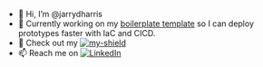 - 👋 Hi, I’m @jarrydharris
- 🌱 Currently working on my [boilerplate template][current-project] so I can deploy prototypes faster with IaC and CICD. 
- 📁 Check out my [![my-shield]][my-url]
- 📫 Reach me on [![LinkedIn][linkedin-shield]][linkedin-url]

<!---
jarrydharris/jarrydharris is a ✨ special ✨ repository because its `README.md` (this file) appears on your GitHub profile.
You can click the Preview link to take a look at your changes.
--->

<!-- MARKDOWN LINKS & IMAGES -->
[linkedin-url]: https://www.linkedin.com/in/jarryd-harris
[license-url]: https://github.com/othneildrew/Best-README-Template/blob/master/LICENSE.txt
[linkedin-shield]: https://img.shields.io/badge/-LinkedIn-black.svg?style=for-the-badge&logo=linkedin&colorB=555
[my-url]: http://www.jarrydharris.org
[my-shield]: https://img.shields.io/website?down_color=red&down_message=offline&label=portfolio&style=for-the-badge&up_color=green&up_message=online&url=http%3A%2F%2Fjarrydharris.org%2F
[current-project]: https://github.com/jarrydharris/flask_cloud_boilerplate
